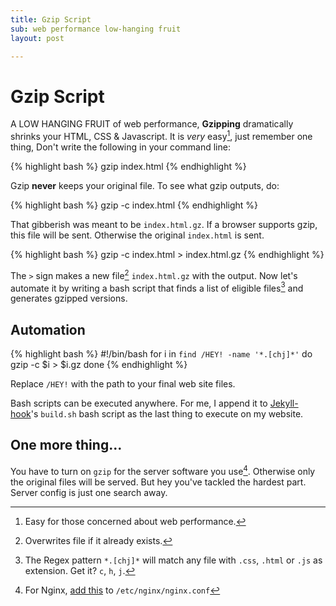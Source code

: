 ```yaml
---
title: Gzip Script
sub: web performance low-hanging fruit
layout: post

---
```


# Gzip Script

A LOW HANGING FRUIT of web performance,
**Gzipping**  dramatically shrinks your HTML, CSS & Javascript. 
It is *very* easy[^1], just remember one thing, Don't write
the following in your command line:

{% highlight bash %}
gzip index.html
{% endhighlight %}

Gzip **never** keeps your original file. To see
what gzip outputs, do: 

{% highlight bash %}
gzip -c index.html
{% endhighlight %}

That gibberish was meant to be `index.html.gz`. If
a browser supports gzip, this file will be sent. 
Otherwise the original `index.html` is sent.

{% highlight bash %}
gzip -c index.html > index.html.gz
{% endhighlight %}

The `>` sign makes a new file[^2] `index.html.gz` with
the output. Now let's automate it by writing 
a bash script that finds a list of eligible files[^3]
and generates gzipped versions.

## Automation

{% highlight bash %}
#!/bin/bash
for i in `find /HEY! -name '*.[chj]*'`
do gzip -c $i > $i.gz
done
{% endhighlight %}

Replace `/HEY!` with the path to your final 
web site files.

Bash scripts can be executed anywhere. For me, 
I append it to [Jekyll-hook][jh]'s 
`build.sh` bash script as the last thing to execute on my website.

## One more thing...

You have to turn on `gzip` for the server software you 
use[^4]. Otherwise only the original files will be served.
But hey you've tackled the hardest part. Server config is just
one search away.

[^1]: Easy for those concerned about web performance.
[^2]: Overwrites file if it already exists.
[^3]: The Regex pattern `*.[chj]*` will match any file
    with `.css`, `.html` or `.js` as extension. 
    Get it? `c`, `h`, `j`.

[^4]: For Nginx, 
    [add this](http://wiki.nginx.org/HttpGzipStaticModule) to `/etc/nginx/nginx.conf`



[jh]: https://github.com/developmentseed/jekyll-hook